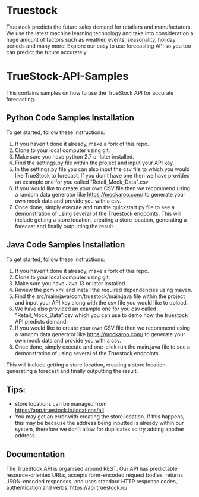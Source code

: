 # Truestock 

Truestock predicts the future sales demand for retailers and manufacturers.  We use the latest machine learning technology and take into consideration a huge amount of factors such as weather, events, seasonality, holiday periods and many more! Explore our easy to use forecasting API so you too can predict the future accurately.

# TrueStock-API-Samples
This contains samples on how to use the TrueStock API for accurate forecasting.

## Python Code Samples Installation
To get started, follow these instructions:
1. If you haven't done it already, make a fork of this repo.
2. Clone to your local computer using git.
3. Make sure you have python 2.7 or later installed.
4. Find the settings.py file within the project and input your API key.
5. In the settings.py file you can also input the csv file to which you would like TrueStock to forecast. If you don't have one then we have provided an example one for you called "Retail_Mock_Data".csv
6. If you would like to create your own CSV file then we recommend using a random data generator like https://mockaroo.com/ to generate your own mock data and provide you with a csv.
7. Once done, simply execute and run the quickstart.py file to see a demonstration of using several of the Truestock endpoints. 
This will include getting a store location, creating a store location, generating a forecast and finally outputting the result.

## Java Code Samples Installation
To get started, follow these instructions:
1. If you haven't done it already, make a fork of this repo.
2. Clone to your local computer using git.
3. Make sure you have Java 13 or later installed.
4. Review the pom.xml and install the required dependencies using maven.
5. Find the src/main/java/com/truestock/main.java file within the project and input your API key along with the csv file you would like to upload.
6. We have also provided an example one for you csv called "Retail_Mock_Data".csv which you can use to demo how the truestock API predicts demand.
7. If you would like to create your own CSV file then we recommend using a random data generator like https://mockaroo.com/ to generate your own mock data and provide you with a csv.
8. Once done, simply execute and one-click run the main.java file to see a demonstration of using several of the Truestock endpoints. 

This will include getting a store location, creating a store location, generating a forecast and finally outputting the result.
## Tips:
- store locations can be managed from https://app.truestock.io/locations/all
- You may get an error with creating the store location.  If this happens, this may be because the address being inputted is already within our system, therefore we don't allow for duplicates so try adding another address.
 
## Documentation  
The TrueStock API is organised around REST. Our API has predictable resource-oriented URLs, accepts form-encoded request bodies, returns JSON-encoded responses, and uses standard HTTP response codes, authentication and verbs.
https://api.truestock.io/